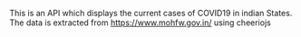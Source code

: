 This is an API which displays the current cases of COVID19 in indian States.  The data is extracted from https://www.mohfw.gov.in/ using cheeriojs 

